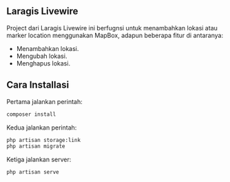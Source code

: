 ## Laragis Livewire

Project dari Laragis Livewire ini berfugnsi untuk menambahkan lokasi atau marker location menggunakan MapBox, adapun beberapa fitur di antaranya:

- Menambahkan lokasi.
- Mengubah lokasi.
- Menghapus lokasi.

## Cara Installasi

Pertama jalankan perintah:

```sh
composer install
```

Kedua jalankan perintah:

```sh
php artisan storage:link
php artisan migrate
```

Ketiga jalankan server:

```sh
php artisan serve
```
